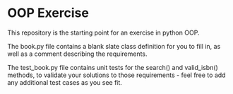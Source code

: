 # OOP Exercise

This repository is the starting point for an exercise in python OOP.  

The book.py file contains a blank slate class definition for you to fill in, as well as a comment describing the requirements.  

The test_book.py file contains unit tests for the search() and valid_isbn() methods, to validate your solutions to those requirements - feel free to add any additional test cases as you see fit.